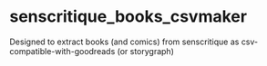 # senscritique_books_csvmaker
Designed to extract books (and comics) from senscritique as csv-compatible-with-goodreads (or storygraph)
